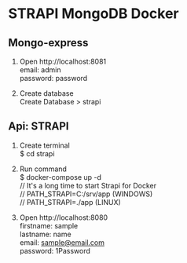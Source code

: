# STRAPI MongoDB Docker  
## Mongo-express  
1. Open http://localhost:8081  
email: admin  
password: password  

2. Create database  
Create Database > strapi  

## Api: STRAPI  
1. Create terminal  
$ cd strapi  

2. Run command  
$ docker-compose up -d  
// It's a long time to start Strapi for Docker  
// PATH_STRAPI=C:/srv/app (WINDOWS)  
// PATH_STRAPI=./app (LINUX)  

3. Open http://localhost:8080  
firstname: sample  
lastname: name  
email: sample@email.com  
password: 1Password  
